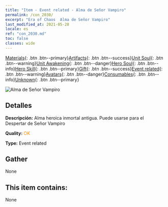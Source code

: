 ```yaml
---
title: "Item - Event related - Alma de Señor Vampiro"
permalink: /con_2030/
excerpt: "Era of Chaos  Alma de Señor Vampiro"
last_modified_at: 2021-05-28
locale: es
ref: "con_2030.md"
toc: false
classes: wide
---
```

 [Materials](/ItemsES/){: .btn .btn--primary}[Artifacts](/ItemsES/Artifacts/){: .btn .btn--success}[Unit Soul](/ItemsES/UnitSoul/){: .btn .btn--warning}[Unit Awakening](/ItemsES/UnitAwakening/){: .btn .btn--danger}[Hero Soul](/ItemsES/HeroSoul/){: .btn .btn--info}[Hero Skill](/ItemsES/HeroSkill/){: .btn .btn--primary}[Gift](/ItemsES/Gift/){: .btn .btn--success}[Event related](/ItemsES/Events/){: .btn .btn--warning}[Avatars](/ItemsES/Avatars/){: .btn .btn--danger}[Consumables](/ItemsES/Consumables/){: .btn .btn--info}[Unknown](/ItemsES/Unknown/){: .btn .btn--primary}

 ![Alma de Señor Vampiro](/images/t/juexing_304.png)

## Detalles
 **Descripción:** Alma heroica inmortal antigua. Puede usarse para el Despertar de Señor Vampiro

 **Quality:** <span style="color: #FF8C00">OK</span>

 **Type:** Event related

## Gather

  None

## This item contains:

  None

